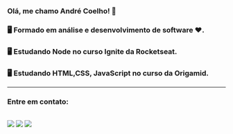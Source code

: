 ### Olá, me chamo André Coelho! 👋


### 🖥️ Formado em análise e desenvolvimento de software ❤️.
### 🖥️ Estudando Node no curso Ignite da Rocketseat.
### 🖥️ Estudando HTML,CSS, JavaScript no curso da Origamid.

---
### Entre em contato:

<div style="display: inline-block"><br>
   <a href="https://www.instagram.com/andre.coelhojr/" target="_blank"><img src="https://img.shields.io/badge/-Instagram-%23E4405F?style=for-the-badge&logo=instagram&logoColor=white" target="_blank"></a>
   <a href = "mailto:andreluis16@gmail.com"><img src="https://img.shields.io/badge/-Gmail-%23333?style=for-the-badge&logo=gmail&logoColor=white" target="_blank"></a>
   <a href="https://www.linkedin.com/in/andré-coelho-junior/" target="_blank"><img src="https://img.shields.io/badge/-LinkedIn-%230077B5?style=for-the-badge&logo=linkedin&logoColor=white" target="_blank"></a> 
 </div>
